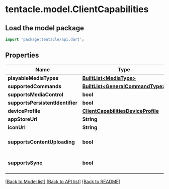 # tentacle.model.ClientCapabilities

## Load the model package
```dart
import 'package:tentacle/api.dart';
```

## Properties
Name | Type | Description | Notes
------------ | ------------- | ------------- | -------------
**playableMediaTypes** | [**BuiltList&lt;MediaType&gt;**](MediaType.md) |  | [optional] 
**supportedCommands** | [**BuiltList&lt;GeneralCommandType&gt;**](GeneralCommandType.md) |  | [optional] 
**supportsMediaControl** | **bool** |  | [optional] 
**supportsPersistentIdentifier** | **bool** |  | [optional] 
**deviceProfile** | [**ClientCapabilitiesDeviceProfile**](ClientCapabilitiesDeviceProfile.md) |  | [optional] 
**appStoreUrl** | **String** |  | [optional] 
**iconUrl** | **String** |  | [optional] 
**supportsContentUploading** | **bool** |  | [optional] [default to false]
**supportsSync** | **bool** |  | [optional] [default to false]

[[Back to Model list]](../README.md#documentation-for-models) [[Back to API list]](../README.md#documentation-for-api-endpoints) [[Back to README]](../README.md)


